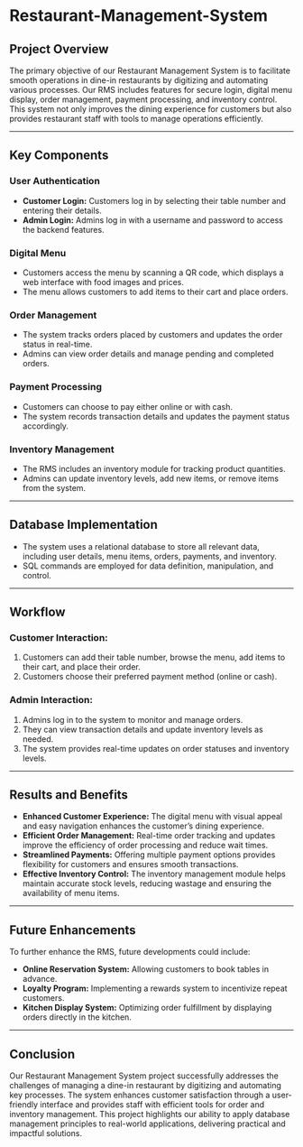 # Restaurant-Management-System
## Project Overview
The primary objective of our Restaurant Management System is to facilitate smooth operations in dine-in restaurants by digitizing and automating various processes. Our RMS includes features for secure login, digital menu display, order management, payment processing, and inventory control. This system not only improves the dining experience for customers but also provides restaurant staff with tools to manage operations efficiently.

---

## Key Components

### User Authentication
- **Customer Login:** Customers log in by selecting their table number and entering their details.
- **Admin Login:** Admins log in with a username and password to access the backend features.

### Digital Menu
- Customers access the menu by scanning a QR code, which displays a web interface with food images and prices.
- The menu allows customers to add items to their cart and place orders.

### Order Management
- The system tracks orders placed by customers and updates the order status in real-time.
- Admins can view order details and manage pending and completed orders.

### Payment Processing
- Customers can choose to pay either online or with cash.
- The system records transaction details and updates the payment status accordingly.

### Inventory Management
- The RMS includes an inventory module for tracking product quantities.
- Admins can update inventory levels, add new items, or remove items from the system.

---

## Database Implementation
- The system uses a relational database to store all relevant data, including user details, menu items, orders, payments, and inventory.
- SQL commands are employed for data definition, manipulation, and control.

---

## Workflow

### Customer Interaction:
1. Customers can add their table number, browse the menu, add items to their cart, and place their order.
2. Customers choose their preferred payment method (online or cash).

### Admin Interaction:
1. Admins log in to the system to monitor and manage orders.
2. They can view transaction details and update inventory levels as needed.
3. The system provides real-time updates on order statuses and inventory levels.

---

## Results and Benefits

- **Enhanced Customer Experience:** The digital menu with visual appeal and easy navigation enhances the customer’s dining experience.
- **Efficient Order Management:** Real-time order tracking and updates improve the efficiency of order processing and reduce wait times.
- **Streamlined Payments:** Offering multiple payment options provides flexibility for customers and ensures smooth transactions.
- **Effective Inventory Control:** The inventory management module helps maintain accurate stock levels, reducing wastage and ensuring the availability of menu items.

---

## Future Enhancements
To further enhance the RMS, future developments could include:

- **Online Reservation System:** Allowing customers to book tables in advance.
- **Loyalty Program:** Implementing a rewards system to incentivize repeat customers.
- **Kitchen Display System:** Optimizing order fulfillment by displaying orders directly in the kitchen.

---

## Conclusion
Our Restaurant Management System project successfully addresses the challenges of managing a dine-in restaurant by digitizing and automating key processes. The system enhances customer satisfaction through a user-friendly interface and provides staff with efficient tools for order and inventory management. This project highlights our ability to apply database management principles to real-world applications, delivering practical and impactful solutions.
